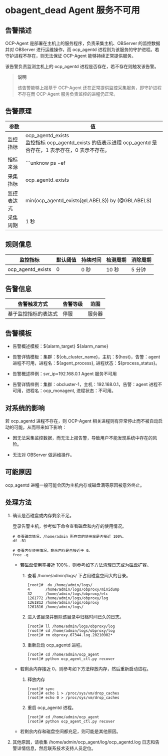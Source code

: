 obagent_dead Agent 服务不可用
=============================================

告警描述
-------------------------

OCP-Agent 是部署在主机上的服务程序，负责采集主机、OBServer 的监控数据并对 OBServer 进行运维操作，而 ocp_agentd 进程则为该服务的守护进程。若守护进程不存在，则无法保证 OCP-Agent 能够持续正常提供服务。

该告警负责监测主机上的 ocp_agentd 进程是否存在，若不存在则触发该告警。
> **说明**
>
> 该告警能够上报基于 OCP-Agent 还在正常提供监控采集服务，即守护进程不存在而 OCP-Agent 服务负责监控的进程仍正常。

告警原理
-------------------------

|  参数   |                                                            值                                                            |
|-------|-------------------------------------------------------------------------------------------------------------------------|
| 监控指标  | ocp_agentd_exists </br> 监控指标 ocp_agentd_exists 的值表示进程 ocp_agentd 是否存在，1 表示存在，0 表示不存在。 |
| 指标来源  | ```unknow ps -ef|grep -w ocp_agentd|grep -v grep|wc -l ```                                      |
| 采集指标  | ocp_agentd_exists                                                                                                       |
| 监控表达式 | min(ocp_agentd_exists{@LABELS}) by (@GBLABELS)                                                                          |
| 采集周期  | 1 秒                                                                                                                     |

规则信息
-------------------------

|       监控指标        | 默认阈值 | 持续时间 | 检测周期 | 消除周期 |
|-------------------|------|------|------|------|
| ocp_agentd_exists | 0    | 0 秒  | 10 秒 | 5 分钟 |

告警信息
-------------------------

|   告警触发方式   | 告警等级 | 范围  |
|------------|------|-----|
| 基于监控指标的表达式 | 停服   | 服务器 |

告警模板
-------------------------

* 告警概述模板：\${alarm_target} \${alarm_name}

* 告警详情模板：集群：\${ob_cluster_name}，主机：\${host}，告警：agent 进程不可用，进程名：\${agent_process}, 进程状态：${process_status}。

* 告警概述样例：svr_ip=192.168.0.1 Agent 服务不可用

* 告警详情样例：集群：obcluster-1，主机：192.168.0.1，告警：agent 进程不可用，进程名：ocp_monagent, 进程状态：不可用。

对系统的影响
---------------------------

若 ocp_agentd 进程不存在，则 OCP-Agent 相关进程则有异常停止而不被自动启动的可能，从而带来如下影响：

* 因无法采集监控数据，而无法上报告警，导致用户不能发现系统中存在的风险。

* 无法对 OBServer 做运维操作。

可能原因
-------------------------

ocp_agentd 进程一般可能会因为主机内存或磁盘满等原因被意外终止。

处理方法
-------------------------

1. 确认是否磁盘或内存剩余不足。

   登录告警主机，参考如下命令查看磁盘和内存的使用情况。

   ```shell
   # 查看磁盘情况，/home/admin 所在盘的使用率是否接近 100%。
   df -B1
   
   # 查看内存使用情况，剩余内存是否接近于 0。
   free -g
   ```

   * 若磁盘使用率接近 100%，则参考如下方法清理日志或为磁盘扩容。

     1. 查看 /home/admin/logs/ 下占用磁盘空间大的目录。

        ```shell
        [root]#  du /home/admin/logs/
        4       /home/admin/logs/obproxy/minidump
        32      /home/admin/logs/obproxy/etc
        1261772 /home/admin/logs/obproxy/log
        1261812 /home/admin/logs/obproxy
        1261816 /home/admin/logs/
        ```

     2. 进入该目录并删除该目录中归档时间已久的日志。

        ```shell
        [root]# ll /home/admin/logs/obproxy/log
        [root]# cd /home/admin/logs/obproxy/log
        [root]# rm obproxy.67344.log.20210902*
        ```

     3. 重新启动 ocp_agentd 进程。

        ```shell
        [root]# cd /home/admin/ocp_agent
        [root]# python ocp_agent_ctl.py recover
        ```

   * 若剩余内存接近 0，则参考如下方法释放内存，然后重新启动进程。

     1. 释放内存

        ```shell
        [root]# sync
        [root]# echo 1 > /proc/sys/vm/drop_caches
        [root]# echo 0 > /proc/sys/vm/drop_caches
        ```

     2. 重启 ocp_agentd 进程。

        ```shell
        [root]# cd /home/admin/ocp_agent
        [root]# python ocp_agent_ctl.py recover
        ```

   * 若剩余内存和磁盘空间都充足，则可能是其他原因。

2. 其他原因，请收集 /home/admin/ocp_agent/log/ocp_agentd.log 日志和告警详情信息，然后联系技术支持人员定位。
